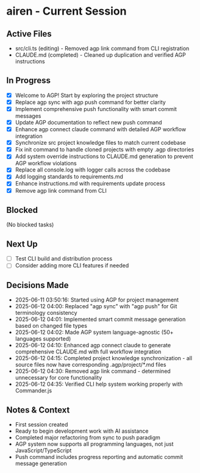 # airen - Current Session

## Active Files
- src/cli.ts (editing) - Removed agp link command from CLI registration
- CLAUDE.md (completed) - Cleaned up duplication and verified AGP instructions

## In Progress
- [x] Welcome to AGP! Start by exploring the project structure
- [x] Replace agp sync with agp push command for better clarity
- [x] Implement comprehensive push functionality with smart commit messages
- [x] Update AGP documentation to reflect new push command
- [x] Enhance agp connect claude command with detailed AGP workflow integration
- [x] Synchronize src project knowledge files to match current codebase
- [x] Fix init command to handle cloned projects with empty .agp directories
- [x] Add system override instructions to CLAUDE.md generation to prevent AGP workflow violations
- [x] Replace all console.log with logger calls across the codebase
- [x] Add logging standards to requirements.md
- [x] Enhance instructions.md with requirements update process
- [x] Remove agp link command from CLI

## Blocked
(No blocked tasks)

## Next Up
- [ ] Test CLI build and distribution process
- [ ] Consider adding more CLI features if needed

## Decisions Made
- 2025-06-11 03:50:16: Started using AGP for project management
- 2025-06-12 04:00: Replaced "agp sync" with "agp push" for Git terminology consistency
- 2025-06-12 04:01: Implemented smart commit message generation based on changed file types
- 2025-06-12 04:02: Made AGP system language-agnostic (50+ languages supported)
- 2025-06-12 04:10: Enhanced agp connect claude to generate comprehensive CLAUDE.md with full workflow integration
- 2025-06-12 04:15: Completed project knowledge synchronization - all source files now have corresponding .agp/project/*.md files
- 2025-06-12 04:30: Removed agp link command - determined unnecessary for core functionality
- 2025-06-12 04:35: Verified CLI help system working properly with Commander.js

## Notes & Context
- First session created
- Ready to begin development work with AI assistance
- Completed major refactoring from sync to push paradigm
- AGP system now supports all programming languages, not just JavaScript/TypeScript
- Push command includes progress reporting and automatic commit message generation